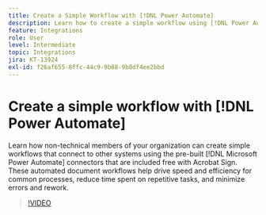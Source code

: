 ```yaml
---
title: Create a Simple Workflow with [!DNL Power Automate]
description: Learn how to create a simple workflow using [!DNL Power Automate] connectors
feature: Integrations
role: User
level: Intermediate
topic: Integrations
jira: KT-13924
exl-id: f26af655-8ffc-44c9-9b88-9b0df4ee2bbd
---
```

# Create a simple workflow with [!DNL Power Automate]

Learn how non-technical members of your organization can create simple workflows that connect to other systems using the pre-built [!DNL Microsoft Power Automate] connectors that are included free with Acrobat Sign. These automated document workflows help drive speed and efficiency for common processes, reduce time spent on repetitive tasks, and minimize errors and rework.


>[!VIDEO](https://video.tv.adobe.com/v/3424251?quality=12&learn=on&hidetitle=true)
